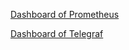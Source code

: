 [Dashboard of Prometheus](https://snapshots.raintank.io/dashboard/snapshot/kE94XiNLABWD7YFybOfepxXD677JuLoS)

[Dashboard of Telegraf](https://snapshots.raintank.io/dashboard/snapshot/7JiUN3PM7iAZz7xCmZ7cAQwBmRU7sJRE)
